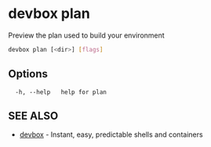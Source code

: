 # devbox plan

Preview the plan used to build your environment

```bash
devbox plan [<dir>] [flags]
```

## Options

```text
  -h, --help   help for plan
```

## SEE ALSO

* [devbox](./devbox.md)	 - Instant, easy, predictable shells and containers

